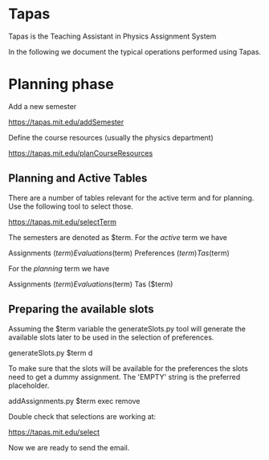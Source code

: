 # Tapas

Tapas is the Teaching Assistant in Physics Assignment System

In the following we document the typical operations performed using Tapas.


# Planning phase

Add a new semester

  https://tapas.mit.edu/addSemester

Define the course resources (usually the physics department)

  https://tapas.mit.edu/planCourseResources

## Planning and Active Tables

There are a number of tables relevant for the active term and for planning. Use the following tool to select those.

  https://tapas.mit.edu/selectTerm

The semesters are denoted as $term. For the *active* term we have

  Assignments ($term)
  Evaluations ($term)
  Preferences ($term)
  Tas ($term)
  
For the *planning* term we have

  Assignments ($term)
  Evaluations ($term)
  Tas ($term)


## Preparing the available slots

Assuming the $term variable the generateSlots.py tool will generate the available slots later to be used in the selection of preferences.

  generateSlots.py $term d

To make sure that the slots will be available for the preferences the slots need to get a dummy assignment. The 'EMPTY' string is the preferred placeholder.

  addAssignments.py $term exec remove

Double check that selections are working at:

  https://tapas.mit.edu/select

Now we are ready to send the email.

